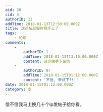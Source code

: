```yaml
---
aid: 20
cid: 4
authorID: 13
addTime: 2018-01-13T12:50:00.000Z
title: 这论坛就毁在我手上了
tags:
    - 论坛
comments:
    -
        authorID: 1
        addTime: 2018-01-13T13:10:00.000Z
        content: 请少侠手下留情
    -
        authorID: 97
        addTime: 2018-01-15T01:12:00.000Z
        content: '不信, 来试下!!!'
date: 2018-01-15T01:12:00.000Z
category: 水
---
```


信不信我马上换几十个ip发帖子给你看。
